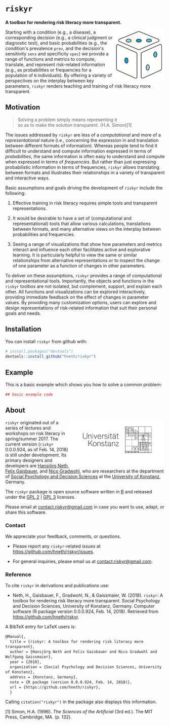 
<!-- README.md is generated from README.Rmd. Please edit that file -->
`riskyr`
========

**A toolbox for rendering risk literacy more transparent.**

<!-- riskyr logo: -->
<a href = "https://github.com/hneth/riskyr"> <img src = "./inst/pix/riskyr_cube.png" alt = "riskyr" style = "width: 160px; float: right; border:20;"/> </a> <!-- ![riskyr](./inst/pix/riskyr_cube.png) --> <!-- knitr::include_graphics("./inst/pix/riskyr_cube.png") -->

Starting with a condition (e.g., a disease), a corresponding decision (e.g., a clinical judgment or diagnostic test), and basic probabilities (e.g., the condition's prevalence `prev`, and the decision's sensitivity `sens` and specificity `spec`) we provide a range of functions and metrics to compute, translate, and represent risk-related information (e.g., as probabilities or frequencies for a population of `N` individuals). By offering a variety of perspectives on the interplay between key parameters, `riskyr` renders teaching and training of risk literacy more transparent.

Motivation
----------

> Solving a problem simply means representing it <br> so as to make the solution transparent. (H.A. Simon)[1]

The issues addressed by `riskyr` are less of a *computational* and more of a *representational* nature (i.e., concerning the expression in and translation between different formats of information). Whereas people tend to find it difficult to understand and compute information expressed in terms of *probabilities*, the same information is often easy to understand and compute when expressed in terms of *frequencies*. But rather than just expressing probabilistic information in terms of frequencies, `riskyr` allows translating between formats and illustrates their relationships in a variety of transparent and interactive ways.

Basic assumptions and goals driving the development of `riskyr` include the following:

1.  Effective training in risk literacy requires simple tools and transparent representations.

2.  It would be desirable to have a set of (computational and representational) tools that allow various calculations, translations between formats, and many alternative views on the interplay between probabilities and frequencies.

3.  Seeing a range of visualizations that show how parameters and metrics interact and influence each other facilitates active and explorative learning. It is particularly helpful to view the same or similar relationships from alternative representations or to inspect the change of one parameter as a function of changes in other parameters.

To deliver on these assumptions, `riskyr` provides a range of computational and representational tools. Importantly, the objects and functions in the `riskyr` toolbox are not isolated, but complement, support, and explain each other. All functions and visualizations can be explored interactively, providing immediate feedback on the effect of changes in parameter values.
By providing many customization options, users can explore and design representations of risk-related information that suit their personal goals and needs.

Installation
------------

You can install `riskyr` from github with:

``` r
# install.packages("devtools")
devtools::install_github("hneth/riskyr")
```

Example
-------

This is a basic example which shows you how to solve a common problem:

``` r
## basic example code
```

About
-----

<!-- uni.kn logo: -->
<!-- ![](./inst/pix/uniKn_logo.png) -->
<a href="http://www.uni-konstanz.de"> <img src = "./inst/pix/uniKn_logo.png" alt = "uni.kn.logo" style = "width: 300px; float: right; border:20;"/> </a>

`riskyr` originated out of a series of lectures and workshops on risk literacy in spring/summer 2017. The current version (`riskyr` 0.0.0.924, as of Feb. 14, 2018) is still under development. Its primary designers and developers are [Hansjörg Neth](https://www.spds.uni-konstanz.de/hans-neth), [Felix Gaisbauer](https://www.spds.uni-konstanz.de/felix-gaisbauer), and [Nico Gradwohl](https://www.spds.uni-konstanz.de/nico-gradwohl), who are researchers at the department of [Social Psychology and Decision Sciences](https://www.spds.uni-konstanz.de) at the [University of Konstanz](https://www.uni-konstanz.de/en/), Germany.

The `riskyr` package is open source software written in [R](https://www.r-project.org/) and released under the [GPL 2](https://tldrlegal.com/license/gnu-general-public-license-v2) | [GPL 3](https://tldrlegal.com/license/gnu-general-public-license-v3-(gpl-3)) licenses.

Please email at <contact.riskyr@gmail.com> in case you want to use, adapt, or share this software.

### Contact

We appreciate your feedback, comments, or questions.

-   Please report any `riskyr`-related issues at <https://github.com/hneth/riskyr/issues>.

-   For general inquiries, please email us at <contact.riskyr@gmail.com>.

### Reference

To cite `riskyr` in derivations and publications use:

-   Neth, H., Gaisbauer, F., Gradwohl, N., & Gaissmaier, W. (2018).
    `riskyr`: A toolbox for rendering risk literacy more transparent.
    Social Psychology and Decision Sciences, University of Konstanz, Germany.
    Computer software (R package version 0.0.0.924, Feb. 14, 2018).
    Retrieved from <https://github.com/hneth/riskyr>.

A BibTeX entry for LaTeX users is:

    @Manual{,
      title = {riskyr: A toolbox for rendering risk literacy more transparent},
      author = {Hansjörg Neth and Felix Gaisbauer and Nico Gradwohl and Wolfgang Gaissmaier},
      year = {2018},
      organization = {Social Psychology and Decision Sciences, University of Konstanz},
      address = {Konstanz, Germany},
      note = {R package (version 0.0.0.924, Feb. 14, 2018)},
      url = {https://github.com/hneth/riskyr},
      }    

Calling `citation("riskyr")` in the package also displays this information.

<!-- eof -->

[1] Simon, H.A. (1996). *The Sciences of the Artificial* (3rd ed.). The MIT Press, Cambridge, MA. (p. 132).
